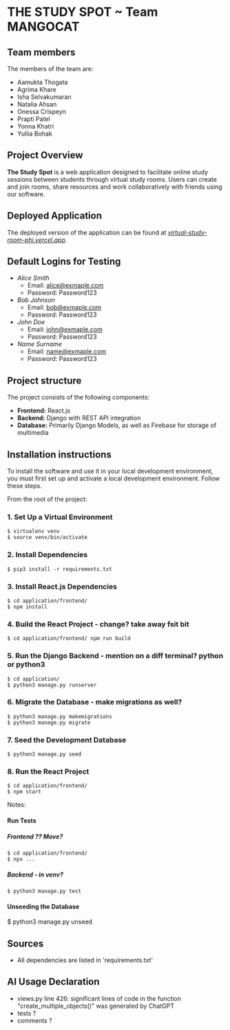 # THE STUDY SPOT ~ Team MANGOCAT
## Team members
The members of the team are:
- Aamukta Thogata
- Agrima Khare
- Isha Selvakumaran
- Natalia Ahsan
- Onessa Crispeyn
- Prapti Patel
- Yonna Khatri
- Yuliia Bohak

## Project Overview
**The Study Spot** is a web application designed to facilitate online study sessions between students through virtual study rooms. Users can create and join rooms, share resources and work collaboratively with friends using our software. 

## Deployed Application
The deployed version of the application can be found at [*virtual-study-room-phi.vercel.app*](virtual-study-room-phi.vercel.app).


## Default Logins for Testing
- _Alice Smith_
	- Email: alice@exmaple.com
   	- Password: Password123
- _Bob Johnson_
	- Email: bob@exmaple.com
   	- Password: Password123
- _John Doe_
	- Email: john@exmaple.com
   	- Password: Password123
- _Name Surname_
  	- Email: name@exmaple.com
  	- Password: Password123

## Project structure
The project consists of the following components:
- **Frontend:** React.js
- **Backend:** Django with REST API integration
- **Database:** Primarily Django Models, as well as Firebase for storage of multimedia

## Installation instructions
To install the software and use it in your local development environment, you must first set up and activate a local development environment.  Follow these steps. 

From the root of the project:

### 1. Set Up a Virtual Environment
```
$ virtualenv venv
$ source venv/bin/activate
```

### 2. Install Dependencies
```
$ pip3 install -r requirements.txt
```

### 3. Install React.js Dependencies
```
$ cd application/frontend/
$ npm install
```

### 4. Build the React Project - change? take away fsit bit
```
$ cd application/frontend/ npm run build
```

### 5. Run the Django Backend - mention on a diff terminal? python or python3
```
$ cd application/
$ python3 manage.py runserver
```

### 6. Migrate the Database - make migrations as well?
```
$ python3 manage.py makemigrations
$ python3 manage.py migrate
```

### 7. Seed the Development Database
```
$ python3 manage.py seed
```

### 8. Run the React Project
```
$ cd application/frontend/
$ npm start
```

Notes:
#### Run Tests
##### Frontend ?? Move?
```
$ cd application/frontend/
$ npx ... 
```
##### Backend - in venv?
```
$ python3 manage.py test
```

#### Unseeding the Database
$ python3 manage.py unseed


## Sources
- All dependencies are listed in 'requirements.txt'

## AI Usage Declaration
- views.py line 426: significant lines of code in the function "create_multiple_objects()" was generated by ChatGPT
- tests ?
- comments ?

       
